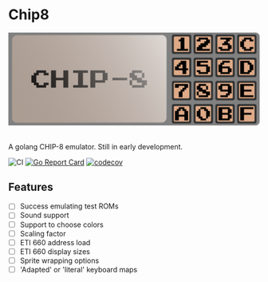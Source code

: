 # Chip8

<p align="center">
  <img alt="Logo" src="logo.png" />
  <br />
  <br />
</p>

A golang CHIP-8 emulator. Still in early development.

![CI](https://github.com/ibraimgm/chip8/workflows/CI/badge.svg)
[![Go Report Card](https://goreportcard.com/badge/github.com/ibraimgm/chip8)](https://goreportcard.com/report/github.com/ibraimgm/chip8)
[![codecov](https://codecov.io/gh/ibraimgm/chip8/branch/master/graph/badge.svg?token=ZI6CQLXEOI)](https://codecov.io/gh/ibraimgm/chip8)

## Features

- [ ] Success emulating test ROMs
- [ ] Sound support
- [ ] Support to choose colors
- [ ] Scaling factor
- [ ] ETI 660 address load
- [ ] ETI 660 display sizes
- [ ] Sprite wrapping options
- [ ] 'Adapted' or 'literal' keyboard maps
